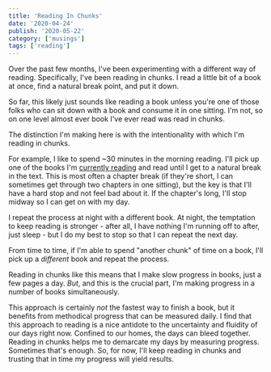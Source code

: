```yaml
---
title: 'Reading In Chunks'
date: '2020-04-24'
publish: '2020-05-22'
category: ['musings']
tags: ['reading']
---
```


Over the past few months, I've been experimenting with a different way of reading. Specifically, I've been reading in chunks. I read a little bit of a book at once, find a natural break point, and put it down.

So far, this likely just sounds like reading a book unless you're one of those folks who can sit down with a book and consume it in one sitting. I'm not, so on one level almost ever book I've ever read was read in chunks.

The distinction I'm making here is with the intentionality with which I'm reading in chunks.

For example, I like to spend ~30 minutes in the morning reading. I'll pick up one of the books I'm [currently reading](../../../list/reading-list) and read until I get to a natural break in the text. This is most often a chapter break (if they're short, I can sometimes get through two chapters in one sitting), but the key is that I'll have a hard stop and not feel bad about it. If the chapter's long, I'll stop midway so I can get on with my day.

I repeat the process at night with a different book. At night, the temptation to keep reading is stronger - after all, I have nothing I'm running off to after, just sleep - but I do my best to stop so that I can repeat the next day.

From time to time, if I'm able to spend "another chunk" of time on a book, I'll pick up a _different_ book and repeat the process.

Reading in chunks like this means that I make slow progress in books, just a few pages a day. _But_, and this is the crucial part, I'm making progress in a number of books simultaneously.

This approach is certainly _not_ the fastest way to finish a book, but it benefits from methodical progress that can be measured daily. I find that this approach to reading is a nice antidote to the uncertainty and fluidity of our days right now. Confined to our homes, the days can bleed together. Reading in chunks helps me to demarcate my days by measuring progress. Sometimes that's enough. So, for now, I'll keep reading in chunks and trusting that in time my progress will yield results.
